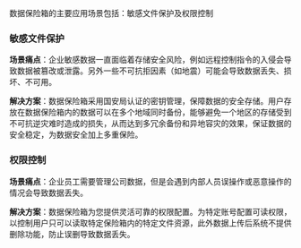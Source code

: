 数据保险箱的主要应用场景包括：敏感文件保护及权限控制
### 敏感文件保护   
**场景痛点**：企业敏感数据一直面临着存储安全风险，例如远程控制指令的入侵会导致数据被篡改或泄露。另外一些不可抗拒因素（如地震）可能会导致数据丢失、损坏、不可用。 

**解决方案**：数据保险箱采用国安局认证的密钥管理，保障数据的安全存储。用户存放在数据保险箱内的数据可以在多个地域同时备份，能够避免一个地区的存储受到不可抗逆灾难时造成的损失，从而达到多冗余备份和异地容灾的效果，保证数据的安全稳定，为数据安全加上多重保险。 
### 权限控制
**场景痛点**：企业员工需要管理公司数据，但是会遇到内部人员误操作或恶意操作的情况会导致数据丢失。

**解决方案**：数据保险箱为您提供灵活可靠的权限配置。为特定账号配置可读权限，以控制用户只可以读取特定保险箱内的特定文件资源，此外数据上传后系统不提供删除功能，防止误删导致数据丢失。
